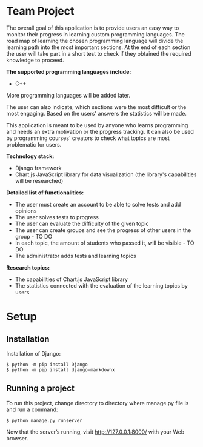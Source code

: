 # Team Project

The overall goal of this application is to provide users an easy way to monitor their progress in learning custom programming languages. The road map of learning the chosen programming language will divide the learning path into the most important sections. At the end of each section the user will take part in a short test to check if they obtained the required knowledge to proceed.

**The supported programming languages include:<br />**
- C++

More programming languages will be added later.

The user can also indicate, which sections were the most difficult or the most engaging. Based on the users' answers the statistics will be made.

This application is meant to be used by anyone who learns programming and needs an extra motivation or the progress tracking.
It can also be used by programming courses' creators to check what topics are most problematic for users.

**Technology stack:<br />**
- Django framework<br />
- Chart.js JavaScript library for data visualization (the library's capabilities will be researched)

**Detailed list of functionalities:<br />**
- The user must create an account to be able to solve tests and add opinions<br />
- The user solves tests to progress<br />
- The user can evaluate the difficulty of the given topic<br />
- The user can create groups and see the progress of other users in the group - TO DO<br />
- In each topic, the amount of students who passed it, will be visible - TO DO<br />
- The administrator adds tests and learning topics<br />

**Research topics:<br />**
- The capabilities of Chart.js JavaScript library
- The statistics connected with the evaluation of the learning topics by users

# Setup
## Installation
Installation of Django:

```
$ python -m pip install Django
$ python -m pip install django-markdownx
```

## Running a project
To run this project, change directory to directory where manage.py file is and run a command:

```
$ python manage.py runserver
```
Now that the server’s running, visit http://127.0.0.1:8000/ with your Web browser. 
